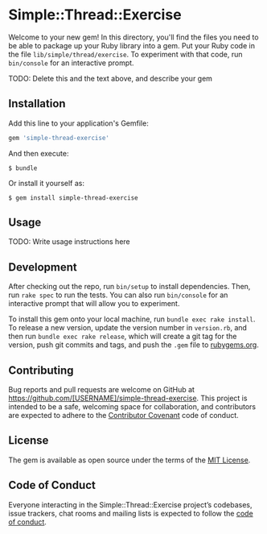 # Simple::Thread::Exercise

Welcome to your new gem! In this directory, you'll find the files you need to be able to package up your Ruby library into a gem. Put your Ruby code in the file `lib/simple/thread/exercise`. To experiment with that code, run `bin/console` for an interactive prompt.

TODO: Delete this and the text above, and describe your gem

## Installation

Add this line to your application's Gemfile:

```ruby
gem 'simple-thread-exercise'
```

And then execute:

    $ bundle

Or install it yourself as:

    $ gem install simple-thread-exercise

## Usage

TODO: Write usage instructions here

## Development

After checking out the repo, run `bin/setup` to install dependencies. Then, run `rake spec` to run the tests. You can also run `bin/console` for an interactive prompt that will allow you to experiment.

To install this gem onto your local machine, run `bundle exec rake install`. To release a new version, update the version number in `version.rb`, and then run `bundle exec rake release`, which will create a git tag for the version, push git commits and tags, and push the `.gem` file to [rubygems.org](https://rubygems.org).

## Contributing

Bug reports and pull requests are welcome on GitHub at https://github.com/[USERNAME]/simple-thread-exercise. This project is intended to be a safe, welcoming space for collaboration, and contributors are expected to adhere to the [Contributor Covenant](http://contributor-covenant.org) code of conduct.

## License

The gem is available as open source under the terms of the [MIT License](https://opensource.org/licenses/MIT).

## Code of Conduct

Everyone interacting in the Simple::Thread::Exercise project’s codebases, issue trackers, chat rooms and mailing lists is expected to follow the [code of conduct](https://github.com/[USERNAME]/simple-thread-exercise/blob/master/CODE_OF_CONDUCT.md).
